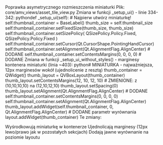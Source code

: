 Poprawka asymetrycznego rozmieszczenia miniaturki
Plik: core/amv_views/asset_tile_view.py
Zmiana w funkcji _setup_ui() - linie 334-342:
pythondef _setup_ui(self):
    # Najpierw utwórz miniaturkę!
    self.thumbnail_container = BaseLabel()
    thumb_size = self.thumbnail_size
    self.thumbnail_container.setFixedSize(thumb_size, thumb_size)
    self.thumbnail_container.setSizePolicy(
        QSizePolicy.Policy.Fixed, QSizePolicy.Policy.Fixed
    )
    self.thumbnail_container.setCursor(Qt.CursorShape.PointingHandCursor)
    self.thumbnail_container.setAlignment(Qt.AlignmentFlag.AlignCenter)  # DODANE
    self.thumbnail_container.setContentsMargins(0, 0, 0, 0)  # DODANE
Zmiana w funkcji _setup_ui_without_styles() - marginesy kontenera miniaturki (linia ~403):
python# MINIATURKA - najważniejsza, 12px marginesów wokół (ujednolicenie z resztą)
thumb_container = QWidget()
thumb_layout = QVBoxLayout(thumb_container)
thumb_layout.setContentsMargins(12, 10, 12, 10)  # ZMIENIONE: z (10,10,10,10) na (12,10,12,10)
thumb_layout.setSpacing(0)
thumb_layout.setAlignment(Qt.AlignmentFlag.AlignCenter)  # DODANE
self.thumbnail_container.setContentsMargins(0, 0, 0, 0)
self.thumbnail_container.setAlignment(Qt.AlignmentFlag.AlignCenter)
thumb_layout.addWidget(self.thumbnail_container, 0, Qt.AlignmentFlag.AlignCenter)  # DODANE parametr wyrównania
layout.addWidget(thumb_container)
Te zmiany:

Wyśrodkowują miniaturkę w kontenerze
Ujednolicają marginesy (12px lewo/prawo jak w pozostałych sekcjach)
Dodają jawne wyrównanie na poziomie layoutu